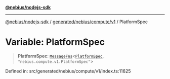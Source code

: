 [**@nebius/nodejs-sdk**](../../../../../README.md)

---

[@nebius/nodejs-sdk](../../../../../README.md) / [generated/nebius/compute/v1](../README.md) / PlatformSpec

# Variable: PlatformSpec

> **PlatformSpec**: [`MessageFns`](../../../../../runtime/protos/core/interfaces/MessageFns.md)\<[`PlatformSpec`](../interfaces/PlatformSpec.md), `"nebius.compute.v1.PlatformSpec"`\>

Defined in: src/generated/nebius/compute/v1/index.ts:11625

